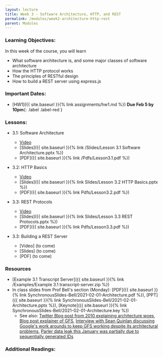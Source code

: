 ```yaml
---
layout: lecture
title: Week 3 - Software Architecture, HTTP, and REST
permalink: /modules/week2-architecture-http-rest
parent: Modules
---
```

### Learning Objectives:

In this week of the course, you will learn
* What software architecture is, and some major classes of software architecture
* How the HTTP protocol works
* The principles of RESTful design
* How to build a REST server using express.js


### Important Dates:
* [HW1]({{ site.baseurl }}{% link assignments/hw1.md %}) **Due Feb 5 by 10pm**{: .label .label-red }

### Lessons:
* 3.1: Software Architecture

    * [Video](https://northeastern.instructure.com/courses/60188/modules/items/5500167)
    * [Slides]({{ site.baseurl }}{% link /Slides/Lesson 3.1 Software Architecture.pptx %}) 
    * [PDF]({{ site.baseurl }}{% link /Pdfs/Lesson3.1.pdf %})

* 3.2: HTTP Basics

    * [Video](https://northeastern.instructure.com/courses/60188/modules/items/5500165)
    * [Slides]({{ site.baseurl }}{% link Slides/Lesson 3.2 HTTP Basics.pptx %}) 
    * [PDF]({{ site.baseurl }}{% link Pdfs/Lesson3.2.pdf %})
    
* 3.3: REST Protocols

    * [Video](https://northeastern.instructure.com/courses/60188/modules/items/5500164)
    * [Slides]({{ site.baseurl }}{% link Slides/Lesson 3.3 REST Protocols.pptx %}) 
    * [PDF]({{ site.baseurl }}{% link Pdfs/Lesson3.3.pdf %})
    
* 3.3: Building a REST Server

    * [Video] (to come)
    * [Slides] (to come)
    * [PDF] (to come)


### Resources
* [Example 3.1 Transcript Server]({{ site.baseurl }}{% link /Examples/Example 3.1 transcript-server.zip %})
* In class slides from Prof Bell's section (Monday): [PDF]({{ site.baseurl }}{% link SynchronousSlides-Bell/2021-02-01-Architecture.pdf %}), [PPT]({{ site.baseurl }}{% link SynchronousSlides-Bell/2021-02-01-Architecture.pptx %}), [Keynote]({{ site.baseurl }}{% link SynchronousSlides-Bell/2021-02-01-Architecture.key %})
	* See also: [Twitter Blog post from 2010 explaining architecture woes](https://blog.twitter.com/2013/new-tweets-per-second-record-and-how), [Blog post explainer of GFS](https://www.the-paper-trail.org/post/2008-10-01-the-google-file-system/), [Interview with Sean Quinlan discussing Google's work arounds to keep GFS working despite its architectural problems](https://queue.acm.org/detail.cfm?id=1594206), [Parler data leak this January was partially due to sequentially generated IDs](https://financialpost.com/technology/tech-news/common-development-error-likely-led-to-huge-parler-data-theft-says-expert)

### Additional Readings:
